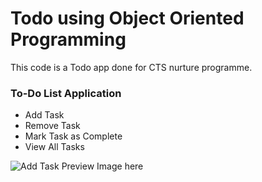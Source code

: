 # Todo using Object Oriented Programming

This code is a Todo app done for CTS nurture programme.

### To-Do List Application

- Add Task
- Remove Task
- Mark Task as Complete
- View All Tasks

![Add Task Preview Image here](https://github.com/Deepu2614/CTS-Python_week_2/blob/main/image1.png?raw=true)
